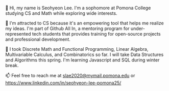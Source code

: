 👋 Hi, my name is Seohyeon Lee. I'm a sophomore at Pomona College studying CS and Math while exploring wide interests.

👀 I'm attracted to CS because it's an empowering tool that helps me realize my ideas. 
I'm part of Github All In, a mentoring program for under-represented tech students that provides training for open-source projects and professional development.

🌱 I took Discrete Math and Functional Programming, Linear Algebra, Multivariable Calculus, and Combinatorics so far. 
I will take Data Structures and Algorithms this spring. I'm learning Javascript and SQL during winter break.

📫 Feel free to reach me at slae2020@mymail.pomona.edu or https://www.linkedin.com/in/seohyeon-lee-pomona25/

